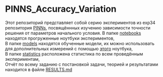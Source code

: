# PINNS_Accuracy_Variation
Этот репозиторий представляет собой серию экспериментов из exp34 репозитория [PINNs](https://github.com/mikhakuv/PINNs/tree/main), посвящённных изучению зависимости точности решения от параметров начального условия. 
В папке [notebooks](https://github.com/mikhakuv/PINNs_Accuracy_Variation/tree/main/notebooks) находятся прогруженные ноутбуки экспериментов,  
В папке [models](https://github.com/mikhakuv/PINNs_Accuracy_Variation/tree/main/models) находятся обученные модели, их можно использовать для дополнительных измерений с помощью [этого](https://colab.research.google.com/drive/1bOyiH_URqN34WNt1R8IjAz-yX6OpbPLr?usp=sharing) ноутбука,  
В папке [statistics](https://github.com/mikhakuv/PINNs_Accuracy_Variation/tree/main/statistics) расположена статистика по всем проведённым экспериментам,  
Отчёт по всему заданию с постановкой задачи, теорией и результатами находится в файле [RESULTS.md](https://github.com/mikhakuv/PINNs_Accuracy_Variation/blob/main/RESULTS.md)
